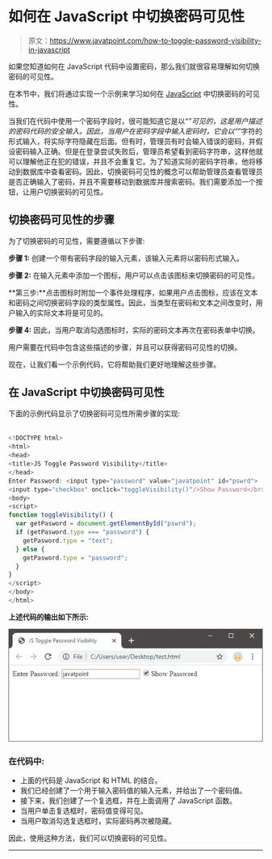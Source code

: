 # 如何在 JavaScript 中切换密码可见性

> 原文：<https://www.javatpoint.com/how-to-toggle-password-visibility-in-javascript>

如果您知道如何在 JavaScript 代码中设置密码，那么我们就很容易理解如何切换密码的可见性。

在本节中，我们将通过实现一个示例来学习如何在 [JavaScript](https://www.javatpoint.com/javascript-tutorial) 中切换密码的可见性。

当我们在代码中使用一个密码字段时，很可能知道它是以“*”可见的，这是用户描述的密码代码的安全输入。因此，当用户在密码字段中输入密码时，它会以“*”字符的形式输入，将实际字符隐藏在后面。但有时，管理员有时会输入错误的密码，并假设密码输入正确。但是在登录尝试失败后，管理员希望看到密码字符串，这样他就可以理解他正在犯的错误，并且不会重复它。为了知道实际的密码字符串，他将移动到数据库中查看密码。因此，切换密码可见性的概念可以帮助管理员查看管理员是否正确输入了密码，并且不需要移动到数据库并搜索密码。我们需要添加一个按钮，让用户切换密码的可见性。

## 切换密码可见性的步骤

为了切换密码的可见性，需要遵循以下步骤:

**步骤 1:** 创建一个带有密码字段的输入元素，该输入元素将以密码形式输入。

**步骤 2:** 在输入元素中添加一个图标，用户可以点击该图标来切换密码的可见性。

**第三步:**点击图标时附加一个事件处理程序，如果用户点击图标，应该在文本和密码之间切换密码字段的类型属性。因此，当类型在密码和文本之间改变时，用户输入的实际文本将是可见的。

**步骤 4:** 因此，当用户取消勾选图标时，实际的密码文本再次在密码表单中切换。

用户需要在代码中包含这些描述的步骤，并且可以获得密码可见性的切换。

现在，让我们看一个示例代码，它将帮助我们更好地理解这些步骤。

## 在 JavaScript 中切换密码可见性

下面的示例代码显示了切换密码可见性所需步骤的实现:

```js

<!DOCTYPE html>
<html>
<head>
<title>JS Toggle Password Visibility</title>
</head>
Enter Password: <input type="password" value="javatpoint" id="pswrd">
<input type="checkbox" onclick="toggleVisibility()"/>Show Password</br>
<body>
<script>
function toggleVisibility() {
  var getPasword = document.getElementById("pswrd");
  if (getPasword.type === "password") {
    getPasword.type = "text";
  } else {
    getPasword.type = "password";
  }
}
</script>
</body>
</html>

```

**上述代码的输出如下所示:**

![How to Toggle Password Visibility in JavaScript](img/cd2ff3737c008e790b57fa657128183c.png)

### 在代码中:

*   上面的代码是 JavaScript 和 HTML 的结合。
*   我们已经创建了一个用于输入密码值的输入元素，并给出了一个密码值。
*   接下来，我们创建了一个复选框，并在上面调用了 JavaScript 函数。
*   当用户单击复选框时，密码值变得可见。
*   当用户取消勾选复选框时，实际密码再次被隐藏。

因此，使用这种方法，我们可以切换密码的可见性。

* * *